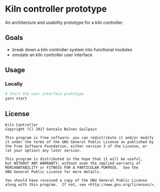 Kiln controller prototype
=========================

An architecture and usability prototype for a kiln controller.

Goals
-----

- break down a kiln controller system into functional modules
- emulate an kiln controller user interface

Usage
-----

### Locally

```bash
# Start the user interface prototype
yarn start
```

License
-------

    Kiln Controller
    Copyright (C) 2017 Gonzalo Bulnes Guilpain

    This program is free software: you can redistribute it and/or modify
    it under the terms of the GNU General Public License as published by
    the Free Software Foundation, either version 3 of the License, or
    (at your option) any later version.

    This program is distributed in the hope that it will be useful,
    but WITHOUT ANY WARRANTY; without even the implied warranty of
    MERCHANTABILITY or FITNESS FOR A PARTICULAR PURPOSE.  See the
    GNU General Public License for more details.

    You should have received a copy of the GNU General Public License
    along with this program.  If not, see <http://www.gnu.org/licenses/>.
